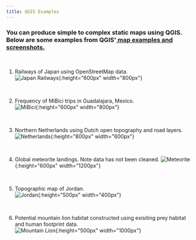 ```yaml
---
title: QGIS Examples
---
```


<h3 text-align="left">You can produce simple to complex static maps using QGIS. Below are some examples from QGIS'<a href="https://qgis.org/en/site/about/screenshots.html"> map examples and screenshots.</a></h3>

<br>

1. Railways of Japan using OpenStreetMap data.<br/> ![Japan Railways](/qgis/img/japan_railways.png){:height="600px" width="800px"}
<br/>

2. Frequency of MiBici trips in Guadalajara, Mexico.<br/> ![MiBici](/qgis/img/guadalajara.png){:height="600px" width="800px"}
<br/>


3. Northern Netherlands using Dutch open topography and road layers.<br/> ![Netherlands](/qgis/img/groningen.jpg){:height="800px" width="600px"}
<br/>

4. Global meteorite landings. Note data has not been cleaned. ![Meteorite](/qgis/img/meteorite.png){:height="600px" width="1200px"}
<br/>

5. Topographic map of Jordan.<br/> ![Jordan](/qgis/img/jordan.jpg){:height="500px" width="400px"}
<br/>

6. Potential mountain lion habitat constructed using exisiting prey habitat and human footprint data.<br/> ![Mountain Lion](/qgis/img/mountain_lion.jpg){:height="500px" width="1000px"}<br/>
